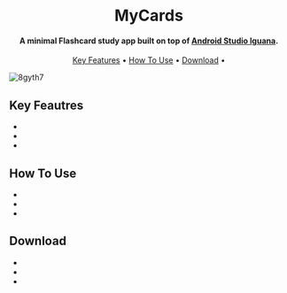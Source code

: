 <h1 align="center">
  <br>
  MyCards
  <br>
</h1>


<h4 align="center">A minimal Flashcard study app built on top of <a href="https://developer.android.com/studio" target="_blank">Android Studio Iguana</a>.</h4>

<p align="center">
  <a href="#key-features">Key Features</a> •
  <a href="#how-to-use">How To Use</a> •
  <a href="#download">Download</a> •
</p>


![8gyth7](https://github.com/Josue-Castellanos/FlashcardApp/assets/98190733/95803dbf-da93-4620-8a58-b21bc1645a0e)


## Key Feautres
*
*
*

## How To Use
*
*
*

## Download
*
*
*
